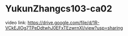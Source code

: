 # YukunZhangcs103-ca02
video link: https://drive.google.com/file/d/1R-VCkEJIOg7TPeDdtwhJ0EFxTEzwrnXI/view?usp=sharing

